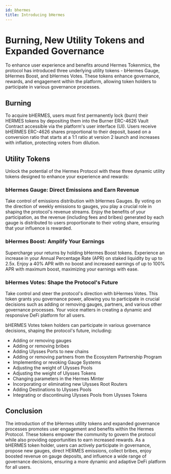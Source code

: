 ```yaml
---
id: bhermes
title: Introducing bHermes
---
```


# Burning, New Utility Tokens and Expanded Governance

To enhance user experience and benefits around Hermes Tokenmics, the protocol has introduced three underlying utility tokens - bHermes Gauge, bHermes Boost, and bHermes Votes. These tokens enhance governance, rewards, and engagement within the platform, allowing token holders to participate in various governance processes.

## Burning
To acquire bHERMES, users must first permanently lock (burn) their HERMES tokens by depositing them into the Burner ERC-4626 Vault Contract accessible via the platform's user interface (UI). Users receive bHERMES ERC-4626 shares proportional to their deposit, based on a conversion ratio that starts at a 1:1 ratio at version 2 launch and increases with inflation, protecting voters from dilution.

## Utility Tokens
Unlock the potential of the Hermes Protocol with these three dynamic utility tokens designed to enhance your experience and rewards:

### bHermes Gauge: Direct Emissions and Earn Revenue
Take control of emissions distribution with bHermes Gauges. By voting on the direction of weekly emissions to gauges, you play a crucial role in shaping the protocol's revenue streams. Enjoy the benefits of your participation, as the revenue (including fees and bribes) generated by each gauge is distributed to users proportionate to their voting share, ensuring that your influence is rewarded.

### bHermes Boost: Amplify Your Earnings
Supercharge your returns by holding bHermes Boost tokens. Experience an increase in your Annual Percentage Rate (APR) on staked liquidity by up to 2.5x. Enjoy a 40% APR with no boost and increased earnings of up to 100% APR with maximum boost, maximizing your earnings with ease.

### bHermes Votes: Shape the Protocol's Future
Take control and steer the protocol's direction with bHermes Votes. This token grants you governance power, allowing you to participate in crucial decisions such as adding or removing gauges, partners, and various other governance processes. Your voice matters in creating a dynamic and responsive DeFi platform for all users. 

bHERMES Votes token holders can participate in various governance decisions, shaping the protocol's future, including:

- Adding or removing gauges
- Adding or removing bribes
- Adding Ulysses Ports to new chains
- Adding or removing partners from the Ecosystem Partnership Program
- Implementing or revoking Gauge Systems
- Adjusting the weight of Ulysses Pools
- Adjusting the weight of Ulysses Tokens
- Changing parameters in the Hermes Minter
- Incorporating or eliminating new Ulysses Root Routers
- Adding Destinations to Ulysses Pools
- Integrating or discontinuing Ulysses Pools from Ulysses Tokens

## Conclusion

The introduction of the bHermes utility tokens and expanded governance processes promotes user engagement and benefits within the Hermes Protocol. These tokens empower the community to govern the protocol while also providing opportunities to earn increased rewards. As a bHERMES token holder, users can actively participate in governance, propose new gauges, direct HERMES emissions, collect bribes, enjoy boosted revenue on gauge deposits, and influence a wide range of governance decisions, ensuring a more dynamic and adaptive DeFi platform for all users.
